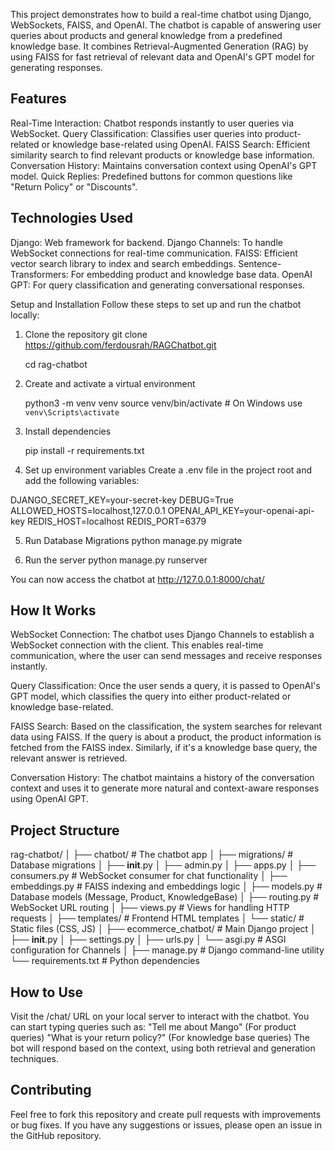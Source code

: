 This project demonstrates how to build a real-time chatbot using Django, WebSockets, FAISS, and OpenAI. The chatbot is capable of answering user queries about products and general knowledge from a predefined knowledge base. It combines Retrieval-Augmented Generation (RAG) by using FAISS for fast retrieval of relevant data and OpenAI's GPT model for generating responses.

Features
---------
Real-Time Interaction: Chatbot responds instantly to user queries via WebSocket.
Query Classification: Classifies user queries into product-related or knowledge base-related using OpenAI.
FAISS Search: Efficient similarity search to find relevant products or knowledge base information.
Conversation History: Maintains conversation context using OpenAI's GPT model.
Quick Replies: Predefined buttons for common questions like "Return Policy" or "Discounts".

Technologies Used
-----------------
Django: Web framework for backend.
Django Channels: To handle WebSocket connections for real-time communication.
FAISS: Efficient vector search library to index and search embeddings.
Sentence-Transformers: For embedding product and knowledge base data.
OpenAI GPT: For query classification and generating conversational responses.

Setup and Installation
Follow these steps to set up and run the chatbot locally:

1. Clone the repository
   git clone https://github.com/ferdousrah/RAGChatbot.git
   
   cd rag-chatbot

3. Create and activate a virtual environment
   
   python3 -m venv venv
   source venv/bin/activate  # On Windows use `venv\Scripts\activate`

5. Install dependencies
   
   pip install -r requirements.txt

7. Set up environment variables
   Create a .env file in the project root and add the following variables:

DJANGO_SECRET_KEY=your-secret-key
DEBUG=True
ALLOWED_HOSTS=localhost,127.0.0.1
OPENAI_API_KEY=your-openai-api-key
REDIS_HOST=localhost
REDIS_PORT=6379

5. Run Database Migrations
   python manage.py migrate

6. Run the server
   python manage.py runserver

You can now access the chatbot at http://127.0.0.1:8000/chat/

How It Works
--------------
WebSocket Connection: The chatbot uses Django Channels to establish a WebSocket connection with the client. This enables real-time communication, where the user can send messages and receive responses instantly.

Query Classification: Once the user sends a query, it is passed to OpenAI's GPT model, which classifies the query into either product-related or knowledge base-related.

FAISS Search: Based on the classification, the system searches for relevant data using FAISS. If the query is about a product, the product information is fetched from the FAISS index. Similarly, if it's a knowledge base query, the relevant answer is retrieved.

Conversation History: The chatbot maintains a history of the conversation context and uses it to generate more natural and context-aware responses using OpenAI GPT.

Project Structure
-----------------

rag-chatbot/
│
├── chatbot/                  # The chatbot app
│   ├── migrations/           # Database migrations
│   ├── __init__.py
│   ├── admin.py
│   ├── apps.py
│   ├── consumers.py         # WebSocket consumer for chat functionality
│   ├── embeddings.py        # FAISS indexing and embeddings logic
│   ├── models.py            # Database models (Message, Product, KnowledgeBase)
│   ├── routing.py           # WebSocket URL routing
│   ├── views.py             # Views for handling HTTP requests
│   ├── templates/           # Frontend HTML templates
│   └── static/              # Static files (CSS, JS)
│
├── ecommerce_chatbot/       # Main Django project
│   ├── __init__.py
│   ├── settings.py
│   ├── urls.py
│   └── asgi.py              # ASGI configuration for Channels
│
├── manage.py                # Django command-line utility
└── requirements.txt         # Python dependencies

How to Use
----------
Visit the /chat/ URL on your local server to interact with the chatbot.
You can start typing queries such as:
"Tell me about Mango" (For product queries)
"What is your return policy?" (For knowledge base queries)
The bot will respond based on the context, using both retrieval and generation techniques.

Contributing
------------
Feel free to fork this repository and create pull requests with improvements or bug fixes. If you have any suggestions or issues, please open an issue in the GitHub repository.
